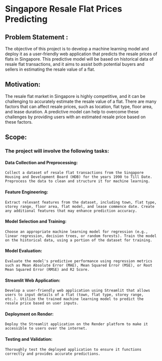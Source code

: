 # Singapore  Resale Flat Prices Predicting

## Problem Statement :
  The objective of this project is to develop a machine learning model and deploy it as a user-friendly web application that predicts the resale prices of flats in Singapore. This predictive model will be based on historical data of resale flat transactions, and it aims to assist both potential buyers and sellers in estimating the resale value of a flat.

## Motivation:
  The resale flat market in Singapore is highly competitive, and it can be challenging to accurately estimate the resale value of a flat. There are many factors that can affect resale prices, such as location, flat type, floor area, and lease duration. A predictive model can help to overcome these challenges by providing users with an estimated resale price based on these factors.

## Scope:

### The project will involve the following tasks:
  #### Data Collection and Preprocessing: 
    Collect a dataset of resale flat transactions from the Singapore Housing and Development Board (HDB) for the years 1990 to Till Date. Preprocess the data to clean and structure it for machine learning.
  #### Feature Engineering: 
    Extract relevant features from the dataset, including town, flat type, storey range, floor area, flat model, and lease commence date. Create any additional features that may enhance prediction accuracy.
  #### Model Selection and Training: 
    Choose an appropriate machine learning model for regression (e.g., linear regression, decision trees, or random forests). Train the model on the historical data, using a portion of the dataset for training.
  #### Model Evaluation: 
    Evaluate the model's predictive performance using regression metrics such as Mean Absolute Error (MAE), Mean Squared Error (MSE), or Root Mean Squared Error (RMSE) and R2 Score.
  #### Streamlit Web Application: 
    Develop a user-friendly web application using Streamlit that allows users to input details of a flat (town, flat type, storey range, etc.). Utilize the trained machine learning model to predict the resale price based on user inputs.
  #### Deployment on Render: 
    Deploy the Streamlit application on the Render platform to make it accessible to users over the internet.
  #### Testing and Validation: 
    Thoroughly test the deployed application to ensure it functions correctly and provides accurate predictions.
